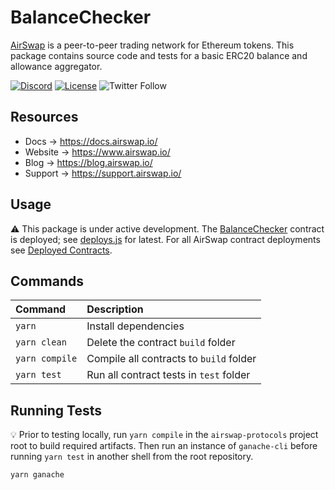 # BalanceChecker

[AirSwap](https://www.airswap.io/) is a peer-to-peer trading network for Ethereum tokens. This package contains source code and tests for a basic ERC20 balance and allowance aggregator.

[![Discord](https://img.shields.io/discord/590643190281928738.svg)](https://discord.gg/ecQbV7H)
[![License](https://img.shields.io/badge/License-Apache%202.0-blue.svg)](https://opensource.org/licenses/Apache-2.0)
![Twitter Follow](https://img.shields.io/twitter/follow/airswap?style=social)

## Resources

- Docs → https://docs.airswap.io/
- Website → https://www.airswap.io/
- Blog → https://blog.airswap.io/
- Support → https://support.airswap.io/

## Usage

:warning: This package is under active development. The [BalanceChecker](./contracts/BalanceChecker.sol) contract is deployed; see [deploys.js](./deploys.js) for latest. For all AirSwap contract deployments see [Deployed Contracts](https://docs.airswap.io/system/contract-deployments).

## Commands

| Command        | Description                             |
| :------------- | :-------------------------------------- |
| `yarn`         | Install dependencies                    |
| `yarn clean`   | Delete the contract `build` folder      |
| `yarn compile` | Compile all contracts to `build` folder |
| `yarn test`    | Run all contract tests in `test` folder |

## Running Tests

:bulb: Prior to testing locally, run `yarn compile` in the `airswap-protocols` project root to build required artifacts. Then run an instance of `ganache-cli` before running `yarn test` in another shell from the root repository.

```
yarn ganache
```
